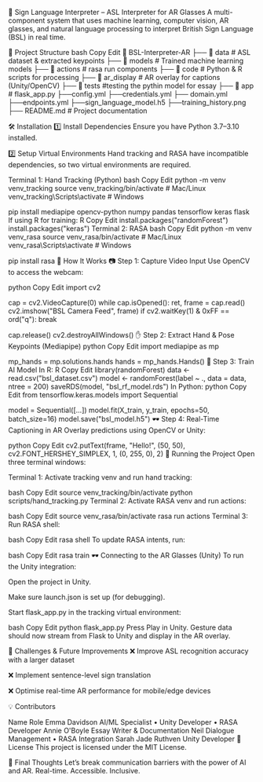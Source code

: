 🧠 Sign Language Interpreter – ASL Interpreter for AR Glasses
A multi-component system that uses machine learning, computer vision, AR glasses, and natural language processing to interpret British Sign Language (BSL) in real time.

📁 Project Structure
bash
Copy
Edit
📂 BSL-Interpreter-AR
├── 📂 data          # ASL dataset & extracted keypoints
├── 📂 models        # Trained machine learning models
├── 📂 actions       # rasa run components
├── 📂 code      # Python & R scripts for processing
├── 📂 ar_display    # AR overlay for captions (Unity/OpenCV)
├── 📂 tests         #testing the pythin model for essay
├── 📂 app              # flask_app.py
├──config.yml
├──credentials.yml
├── domain.yml
├──endpoints.yml
├──sign_language_model.h5
├──training_history.png
├── README.md        # Project documentation

🛠️ Installation
1️⃣ Install Dependencies
Ensure you have Python 3.7–3.10 installed.

2️⃣ Setup Virtual Environments
Hand tracking and RASA have incompatible dependencies, so two virtual environments are required.

Terminal 1: Hand Tracking (Python)
bash
Copy
Edit
python -m venv venv_tracking
source venv_tracking/bin/activate     # Mac/Linux
venv_tracking\Scripts\activate        # Windows

pip install mediapipe opencv-python numpy pandas tensorflow keras flask
If using R for training:
R
Copy
Edit
install.packages("randomForest")
install.packages("keras")
Terminal 2: RASA
bash
Copy
Edit
python -m venv venv_rasa
source venv_rasa/bin/activate         # Mac/Linux
venv_rasa\Scripts\activate            # Windows

pip install rasa
🎥 How It Works
📷 Step 1: Capture Video Input
Use OpenCV to access the webcam:

python
Copy
Edit
import cv2

cap = cv2.VideoCapture(0)
while cap.isOpened():
    ret, frame = cap.read()
    cv2.imshow("BSL Camera Feed", frame)
    if cv2.waitKey(1) & 0xFF == ord("q"):
        break

cap.release()
cv2.destroyAllWindows()
✋ Step 2: Extract Hand & Pose Keypoints (Mediapipe)
python
Copy
Edit
import mediapipe as mp

mp_hands = mp.solutions.hands
hands = mp_hands.Hands()
🧠 Step 3: Train AI Model
In R:
R
Copy
Edit
library(randomForest)
data <- read.csv("bsl_dataset.csv")
model <- randomForest(label ~ ., data = data, ntree = 200)
saveRDS(model, "bsl_rf_model.rds")
In Python:
python
Copy
Edit
from tensorflow.keras.models import Sequential

model = Sequential([...])
model.fit(X_train, y_train, epochs=50, batch_size=16)
model.save("bsl_model.h5")
🕶️ Step 4: Real-Time Captioning in AR
Overlay predictions using OpenCV or Unity:

python
Copy
Edit
cv2.putText(frame, "Hello!", (50, 50),
            cv2.FONT_HERSHEY_SIMPLEX, 1, (0, 255, 0), 2)
🧪 Running the Project
Open three terminal windows:

Terminal 1: Activate tracking venv and run hand tracking:

bash
Copy
Edit
source venv_tracking/bin/activate
python scripts/hand_tracking.py
Terminal 2: Activate RASA venv and run actions:

bash
Copy
Edit
source venv_rasa/bin/activate
rasa run actions
Terminal 3: Run RASA shell:

bash
Copy
Edit
rasa shell
To update RASA intents, run:

bash
Copy
Edit
rasa train
🕶️ Connecting to the AR Glasses (Unity)
To run the Unity integration:

Open the project in Unity.

Make sure launch.json is set up (for debugging).

Start flask_app.py in the tracking virtual environment:

bash
Copy
Edit
python flask_app.py
Press Play in Unity. Gesture data should now stream from Flask to Unity and display in the AR overlay.

📌 Challenges & Future Improvements
❌ Improve ASL recognition accuracy with a larger dataset

❌ Implement sentence-level sign translation

❌ Optimise real-time AR performance for mobile/edge devices

💡 Contributors

Name	Role
Emma Davidson	AI/ML Specialist • Unity Developer • RASA Developer
Annie O'Boyle	Essay Writer & Documentation
Neil	Dialogue Management • RASA Integration
Sarah Jade Ruthven	Unity Developer
📜 License
This project is licensed under the MIT License.

🌟 Final Thoughts
Let’s break communication barriers with the power of AI and AR.
Real-time. Accessible. Inclusive.
